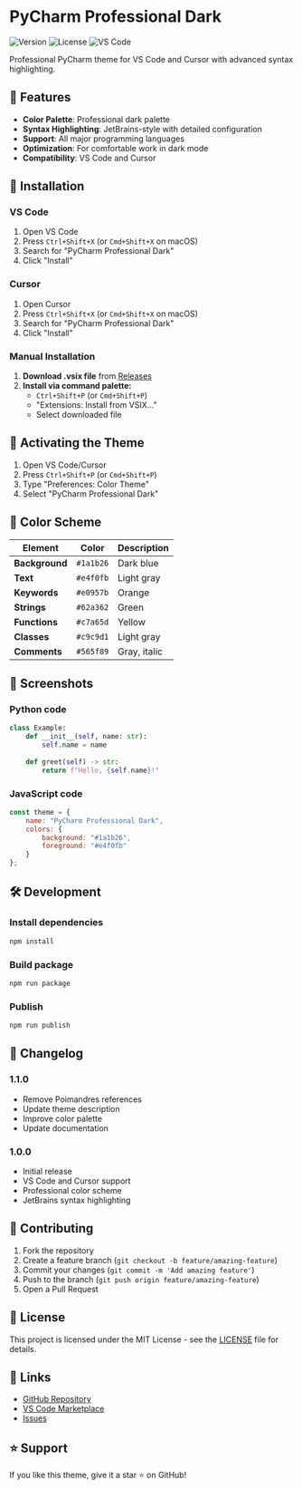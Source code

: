 # PyCharm Professional Dark

![Version](https://img.shields.io/badge/version-1.1.0-blue.svg)
![License](https://img.shields.io/badge/license-MIT-green.svg)
![VS Code](https://img.shields.io/badge/VS%20Code-1.74.0+-blue.svg)

Professional PyCharm theme for VS Code and Cursor with advanced syntax highlighting.

## 🎨 Features

- **Color Palette**: Professional dark palette
- **Syntax Highlighting**: JetBrains-style with detailed configuration
- **Support**: All major programming languages
- **Optimization**: For comfortable work in dark mode
- **Compatibility**: VS Code and Cursor

## 🚀 Installation

### VS Code

1. Open VS Code
2. Press `Ctrl+Shift+X` (or `Cmd+Shift+X` on macOS)
3. Search for "PyCharm Professional Dark"
4. Click "Install"

### Cursor

1. Open Cursor
2. Press `Ctrl+Shift+X` (or `Cmd+Shift+X` on macOS)
3. Search for "PyCharm Professional Dark"
4. Click "Install"

### Manual Installation

1. **Download .vsix file** from [Releases](https://github.com/NGdust/pycharm-theme/releases)
2. **Install via command palette:**
   - `Ctrl+Shift+P` (or `Cmd+Shift+P`)
   - "Extensions: Install from VSIX..."
   - Select downloaded file

## 🎯 Activating the Theme

1. Open VS Code/Cursor
2. Press `Ctrl+Shift+P` (or `Cmd+Shift+P`)
3. Type "Preferences: Color Theme"
4. Select "PyCharm Professional Dark"

## 🎨 Color Scheme

| Element | Color | Description |
|---------|-------|-------------|
| **Background** | `#1a1b26` | Dark blue |
| **Text** | `#e4f0fb` | Light gray |
| **Keywords** | `#e0957b` | Orange |
| **Strings** | `#62a362` | Green |
| **Functions** | `#c7a65d` | Yellow |
| **Classes** | `#c9c9d1` | Light gray |
| **Comments** | `#565f89` | Gray, italic |

## 📸 Screenshots

### Python code
```python
class Example:
    def __init__(self, name: str):
        self.name = name
    
    def greet(self) -> str:
        return f"Hello, {self.name}!"
```

### JavaScript code
```javascript
const theme = {
    name: "PyCharm Professional Dark",
    colors: {
        background: "#1a1b26",
        foreground: "#e4f0fb"
    }
};
```

## 🛠️ Development

### Install dependencies
```bash
npm install
```

### Build package
```bash
npm run package
```

### Publish
```bash
npm run publish
```

## 📝 Changelog

### 1.1.0
- Remove Poimandres references
- Update theme description
- Improve color palette
- Update documentation

### 1.0.0
- Initial release
- VS Code and Cursor support
- Professional color scheme
- JetBrains syntax highlighting

## 🤝 Contributing

1. Fork the repository
2. Create a feature branch (`git checkout -b feature/amazing-feature`)
3. Commit your changes (`git commit -m 'Add amazing feature'`)
4. Push to the branch (`git push origin feature/amazing-feature`)
5. Open a Pull Request

## 📄 License

This project is licensed under the MIT License - see the [LICENSE](LICENSE) file for details.

## 🔗 Links

- [GitHub Repository](https://github.com/NGdust/pycharm-theme)
- [VS Code Marketplace](https://marketplace.visualstudio.com/items?itemName=NGdust.mixed-jetbrains-poimandres-theme)
- [Issues](https://github.com/NGdust/pycharm-theme/issues)

## ⭐ Support

If you like this theme, give it a star ⭐ on GitHub!
